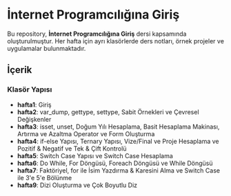 # İnternet Programcılığına Giriş

Bu repository, **İnternet Programcılığına Giriş** dersi kapsamında oluşturulmuştur. Her hafta için ayrı klasörlerde ders notları, örnek projeler ve uygulamalar bulunmaktadır.

## İçerik

### Klasör Yapısı
- **hafta1**: Giriş
- **hafta2**: var_dump, gettype, settype, Sabit Örnekleri ve Çevresel Değişkenler
- **hafta3**: isset, unset, Doğum Yılı Hesaplama, Basit Hesaplama Makinası, Artırma ve Azaltma Operator ve Form Oluşturma
- **hafta4**: if-else Yapısı, Ternary Yapısı, Vize/Final ve Proje Hesaplama ve Pozitif & Negatif ve Tek & Çift Kontrolü
- **hafta5**: Switch Case Yapısı ve Switch Case Hesaplama
- **hafta6**: Do While, For Döngüsü, Foreach Döngüsü ve While Döngüsü
- **hafta7**: Faktöriyel, for ile İsim Yazdırma & Karesini Alma ve Switch Case ile 3'e 5'e Bölünme
- **hafta9**: Dizi Oluşturma ve Çok Boyutlu Diz
